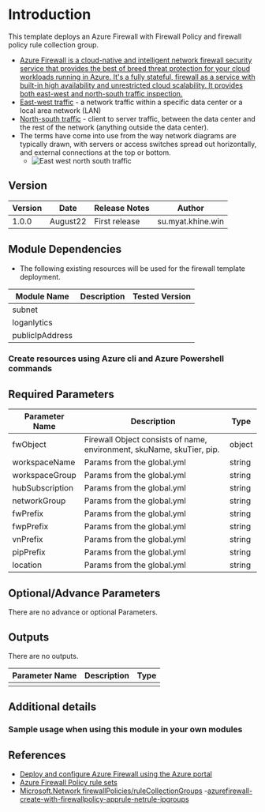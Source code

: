 # Introduction 
This template deploys an Azure Firewall with Firewall Policy and firewall policy rule collection group.

- [Azure Firewall is a cloud-native and intelligent network firewall security service that provides the best of breed threat protection for your cloud workloads running in Azure. It's a fully stateful, firewall as a service with built-in high availability and unrestricted cloud scalability. It provides both east-west and north-south traffic inspection.](https://docs.microsoft.com/en-us/azure/firewall/overview)
- [East-west traffic](https://en.wikipedia.org/wiki/East-west_traffic) - a network traffic within a specific data center or a local area network (LAN)
- [North-south traffic](https://en.wikipedia.org/wiki/North-south_traffic) - client to server traffic, between the data center and the rest of the network (anything outside the data center).
- The terms have come into use from the way network diagrams are typically drawn, with servers or access switches spread out horizontally, and external connections at the top or bottom.
    - ![East west north south traffic](https://socradar.io/wp-content/uploads/2020/09/my-visual_48541384.png)
## Version
| Version | Date | Release Notes | Author |
|---|---|---|---|
| 1.0.0 | August22 | First release | su.myat.khine.win |


## Module Dependencies
- The following existing resources will be used for the firewall template deployment.

| Module Name | Description | Tested Version | 
|---|---|---|
|subnet|||
|loganlytics|||
|publicIpAddress|||

### Create resources using Azure cli and Azure Powershell commands 

## Required Parameters


| Parameter Name | Description |  Type | 
|---|---|---|
|fwObject|Firewall Object consists of name, environment, skuName, skuTier, pip.|object|
|workspaceName|Params from the global.yml|string|
|workspaceGroup|Params from the global.yml|string|
|hubSubscription|Params from the global.yml|string|
|networkGroup|Params from the global.yml|string|
|fwPrefix|Params from the global.yml|string|
|fwpPrefix|Params from the global.yml|string|
|vnPrefix|Params from the global.yml|string|
|pipPrefix|Params from the global.yml|string|
|location|Params from the global.yml|string|

## Optional/Advance Parameters

There are no advance or optional Parameters.

## Outputs
There are no outputs.

| Parameter Name | Description | Type | 
|---|---|---|
|  |  |  |

## Additional details
### Sample usage when using this module in your own modules



## References
- [Deploy and configure Azure Firewall using the Azure portal](https://docs.microsoft.com/en-us/azure/firewall/tutorial-firewall-deploy-portal)
- [Azure Firewall Policy rule sets](https://docs.microsoft.com/en-us/azure/firewall/policy-rule-sets)
- [Microsoft.Network firewallPolicies/ruleCollectionGroups](https://docs.microsoft.com/en-us/azure/templates/microsoft.network/firewallpolicies/rulecollectiongroups?pivots=deployment-language-arm-template)
-[azurefirewall-create-with-firewallpolicy-apprule-netrule-ipgroups](https://github.com/jlopezpa/azure-quickstart-templates/blob/393ae00facd461805bd7595f0cc28f7f99c11b16/quickstarts/microsoft.network/azurefirewall-create-with-firewallpolicy-apprule-netrule-ipgroups/azuredeploy.json)


